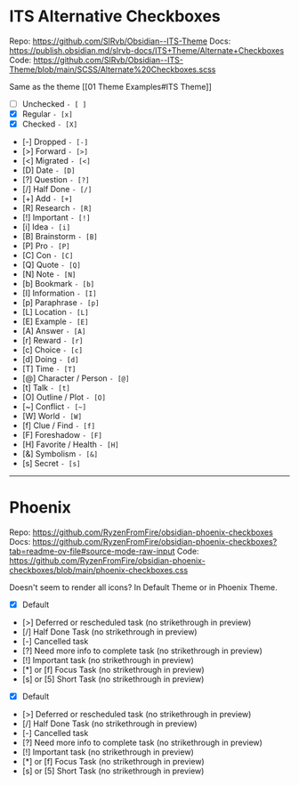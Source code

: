 # ITS Alternative Checkboxes
Repo: https://github.com/SlRvb/Obsidian--ITS-Theme
Docs: https://publish.obsidian.md/slrvb-docs/ITS+Theme/Alternate+Checkboxes
Code: https://github.com/SlRvb/Obsidian--ITS-Theme/blob/main/SCSS/Alternate%20Checkboxes.scss

Same as the theme [[01 Theme Examples#ITS Theme]]

- [ ] Unchecked `- [ ]`
- [x] Regular `- [x]`
- [X] Checked  `- [X]`
- [-] Dropped  `- [-]`
- [>] Forward  `- [>]`
- [<] Migrated  `- [<]`
- [D] Date  `- [D]`
- [?] Question  `- [?]`
- [/] Half Done  `- [/]`
- [+] Add  `- [+]`
- [R] Research  `- [R]`
- [!] Important  `- [!]`
- [i] Idea  `- [i]`
- [B] Brainstorm  `- [B]`
- [P] Pro  `- [P]`
- [C] Con  `- [C]`
- [Q] Quote  `- [Q]`
- [N] Note  `- [N]`
- [b] Bookmark  `- [b]`
- [I] Information  `- [I]`
- [p] Paraphrase  `- [p]`
- [L] Location  `- [L]`
- [E] Example  `- [E]`
- [A] Answer  `- [A]`
- [r] Reward `- [r]`
- [c] Choice  `- [c]`
- [d] Doing  `- [d]`
- [T] Time  `- [T]`
- [@] Character / Person  `- [@]`
- [t] Talk  `- [t]`
- [O] Outline / Plot  `- [O]`
- [~] Conflict  `- [~]`
- [W] World  `- [W]`
- [f] Clue / Find  `- [f]`
- [F] Foreshadow  `- [F]`
- [H] Favorite / Health  `- [H]`
- [&] Symbolism  `- [&]`
- [s] Secret  `- [s]`

---

# Phoenix
Repo: https://github.com/RyzenFromFire/obsidian-phoenix-checkboxes
Docs: https://github.com/RyzenFromFire/obsidian-phoenix-checkboxes?tab=readme-ov-file#source-mode-raw-input
Code: https://github.com/RyzenFromFire/obsidian-phoenix-checkboxes/blob/main/phoenix-checkboxes.css

Doesn't seem to render all icons? In Default Theme or in Phoenix Theme.

- [x] Default
- [>] Deferred or rescheduled task (no strikethrough in preview)
- [/] Half Done Task (no strikethrough in preview)
- [-] Cancelled task
- [?] Need more info to complete task (no strikethrough in preview)
- [!] Important task (no strikethrough in preview)
- [*] or [f] Focus Task (no strikethrough in preview)
- [s] or [5] Short Task (no strikethrough in preview)
- [x] Default
- [>] Deferred or rescheduled task (no strikethrough in preview)
- [/] Half Done Task (no strikethrough in preview)
- [-] Cancelled task
- [?] Need more info to complete task (no strikethrough in preview)
- [!] Important task (no strikethrough in preview)
- [*] or [f] Focus Task (no strikethrough in preview)
- [s] or [5] Short Task (no strikethrough in preview)